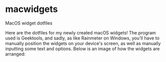 # macwidgets
MacOS widget dotfiles

Here are the dotfiles for my newly created macOS widgets! The program used is Geektools, and sadly, as like Rainmeter on Windows, you'll have to manually position the widgets on your device's screen, as well as manually inputting some text and options. Below is an image of how the widgets are arranged:
